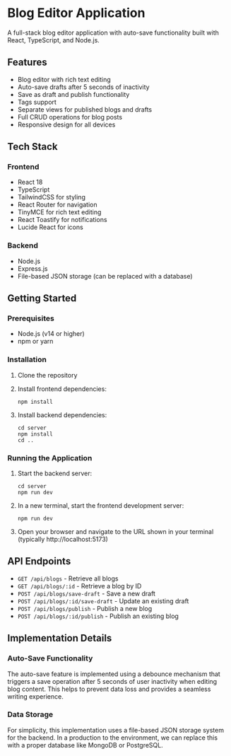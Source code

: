 # Blog Editor Application

A full-stack blog editor application with auto-save functionality built with React, TypeScript, and Node.js.

## Features

- Blog editor with rich text editing
- Auto-save drafts after 5 seconds of inactivity
- Save as draft and publish functionality
- Tags support
- Separate views for published blogs and drafts
- Full CRUD operations for blog posts
- Responsive design for all devices

## Tech Stack

### Frontend
- React 18
- TypeScript
- TailwindCSS for styling
- React Router for navigation
- TinyMCE for rich text editing
- React Toastify for notifications
- Lucide React for icons

### Backend
- Node.js
- Express.js
- File-based JSON storage (can be replaced with a database)

## Getting Started

### Prerequisites

- Node.js (v14 or higher)
- npm or yarn

### Installation

1. Clone the repository

2. Install frontend dependencies:
   ```
   npm install
   ```

3. Install backend dependencies:
   ```
   cd server
   npm install
   cd ..
   ```

### Running the Application

1. Start the backend server:
   ```
   cd server
   npm run dev
   ```

2. In a new terminal, start the frontend development server:
   ```
   npm run dev
   ```

3. Open your browser and navigate to the URL shown in your terminal (typically http://localhost:5173)

## API Endpoints

- `GET /api/blogs` - Retrieve all blogs
- `GET /api/blogs/:id` - Retrieve a blog by ID
- `POST /api/blogs/save-draft` - Save a new draft
- `POST /api/blogs/:id/save-draft` - Update an existing draft
- `POST /api/blogs/publish` - Publish a new blog
- `POST /api/blogs/:id/publish` - Publish an existing blog

## Implementation Details

### Auto-Save Functionality

The auto-save feature is implemented using a debounce mechanism that triggers a save operation after 5 seconds of user inactivity when editing blog content. This helps to prevent data loss and provides a seamless writing experience.

### Data Storage

For simplicity, this implementation uses a file-based JSON storage system for the backend. In a production to the environment, we can replace this with a proper database like MongoDB or PostgreSQL.
